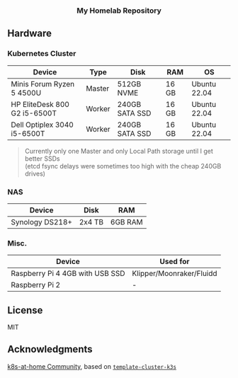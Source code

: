 <div align="center">

### My Homelab Repository

</div>

## Hardware

### Kubernetes Cluster

| Device | Type | Disk | RAM | OS |
| --- | --- | --- | --- | --- |
| Minis Forum Ryzen 5 4500U  | Master | 512GB NVME | 16 GB | Ubuntu 22.04 |
| HP EliteDesk 800 G2 i5-6500T  | Worker | 240GB SATA SSD | 16 GB | Ubuntu 22.04 |
| Dell Optiplex 3040 i5-6500T  | Worker | 240GB SATA SSD | 16 GB | Ubuntu 22.04 |

> Currently only one Master and only Local Path storage until I get better SSDs  
> (etcd fsync delays were sometimes too high with the cheap 240GB drives)

### NAS

| Device | Disk | RAM |
| --- | --- | --- |
| Synology DS218+ | 2x4 TB | 6GB RAM |

### Misc.

| Device | Used for |
| --- | --- |
| Raspberry Pi 4 4GB with USB SSD | Klipper/Moonraker/Fluidd |
| Raspberry Pi 2 | - |

## License

MIT

## Acknowledgments

[k8s-at-home Community](https://github.com/k8s-at-home), based on [`template-cluster-k3s`](https://github.com/k8s-at-home/template-cluster-k3s)
